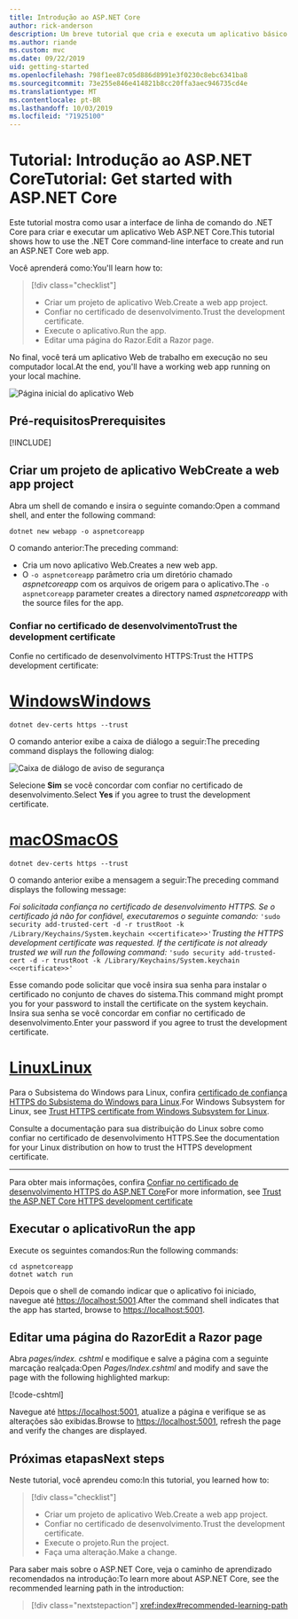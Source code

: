 ```yaml
---
title: Introdução ao ASP.NET Core
author: rick-anderson
description: Um breve tutorial que cria e executa um aplicativo básico Olá, Mundo usando o ASP.NET Core.
ms.author: riande
ms.custom: mvc
ms.date: 09/22/2019
uid: getting-started
ms.openlocfilehash: 798f1ee87c05d886d8991e3f0230c8ebc6341ba8
ms.sourcegitcommit: 73e255e846e414821b8cc20ffa3aec946735cd4e
ms.translationtype: MT
ms.contentlocale: pt-BR
ms.lasthandoff: 10/03/2019
ms.locfileid: "71925100"
---
```

# <a name="tutorial-get-started-with-aspnet-core"></a><span data-ttu-id="17efb-103">Tutorial: Introdução ao ASP.NET Core</span><span class="sxs-lookup"><span data-stu-id="17efb-103">Tutorial: Get started with ASP.NET Core</span></span>

<span data-ttu-id="17efb-104">Este tutorial mostra como usar a interface de linha de comando do .NET Core para criar e executar um aplicativo Web ASP.NET Core.</span><span class="sxs-lookup"><span data-stu-id="17efb-104">This tutorial shows how to use the .NET Core command-line interface to create and run an ASP.NET Core web app.</span></span>

<span data-ttu-id="17efb-105">Você aprenderá como:</span><span class="sxs-lookup"><span data-stu-id="17efb-105">You'll learn how to:</span></span>

> [!div class="checklist"]
> * <span data-ttu-id="17efb-106">Criar um projeto de aplicativo Web.</span><span class="sxs-lookup"><span data-stu-id="17efb-106">Create a web app project.</span></span>
> * <span data-ttu-id="17efb-107">Confiar no certificado de desenvolvimento.</span><span class="sxs-lookup"><span data-stu-id="17efb-107">Trust the development certificate.</span></span>
> * <span data-ttu-id="17efb-108">Execute o aplicativo.</span><span class="sxs-lookup"><span data-stu-id="17efb-108">Run the app.</span></span>
> * <span data-ttu-id="17efb-109">Editar uma página do Razor.</span><span class="sxs-lookup"><span data-stu-id="17efb-109">Edit a Razor page.</span></span>

<span data-ttu-id="17efb-110">No final, você terá um aplicativo Web de trabalho em execução no seu computador local.</span><span class="sxs-lookup"><span data-stu-id="17efb-110">At the end, you'll have a working web app running on your local machine.</span></span>

![Página inicial do aplicativo Web](_static/home-page.png)

## <a name="prerequisites"></a><span data-ttu-id="17efb-112">Pré-requisitos</span><span class="sxs-lookup"><span data-stu-id="17efb-112">Prerequisites</span></span>

[!INCLUDE[](~/includes/3.0-SDK.md)]

## <a name="create-a-web-app-project"></a><span data-ttu-id="17efb-113">Criar um projeto de aplicativo Web</span><span class="sxs-lookup"><span data-stu-id="17efb-113">Create a web app project</span></span>

<span data-ttu-id="17efb-114">Abra um shell de comando e insira o seguinte comando:</span><span class="sxs-lookup"><span data-stu-id="17efb-114">Open a command shell, and enter the following command:</span></span>

```dotnetcli
dotnet new webapp -o aspnetcoreapp
```

<span data-ttu-id="17efb-115">O comando anterior:</span><span class="sxs-lookup"><span data-stu-id="17efb-115">The preceding command:</span></span>

* <span data-ttu-id="17efb-116">Cria um novo aplicativo Web.</span><span class="sxs-lookup"><span data-stu-id="17efb-116">Creates a new web app.</span></span>  
* <span data-ttu-id="17efb-117">O `-o aspnetcoreapp` parâmetro cria um diretório chamado *aspnetcoreapp* com os arquivos de origem para o aplicativo.</span><span class="sxs-lookup"><span data-stu-id="17efb-117">The `-o aspnetcoreapp` parameter creates a directory named *aspnetcoreapp* with the source files for the app.</span></span>

### <a name="trust-the-development-certificate"></a><span data-ttu-id="17efb-118">Confiar no certificado de desenvolvimento</span><span class="sxs-lookup"><span data-stu-id="17efb-118">Trust the development certificate</span></span>

<span data-ttu-id="17efb-119">Confie no certificado de desenvolvimento HTTPS:</span><span class="sxs-lookup"><span data-stu-id="17efb-119">Trust the HTTPS development certificate:</span></span>

# <a name="windowstabwindows"></a>[<span data-ttu-id="17efb-120">Windows</span><span class="sxs-lookup"><span data-stu-id="17efb-120">Windows</span></span>](#tab/windows)

```dotnetcli
dotnet dev-certs https --trust
```

<span data-ttu-id="17efb-121">O comando anterior exibe a caixa de diálogo a seguir:</span><span class="sxs-lookup"><span data-stu-id="17efb-121">The preceding command displays the following dialog:</span></span>

![Caixa de diálogo de aviso de segurança](~/getting-started/_static/cert.png)

<span data-ttu-id="17efb-123">Selecione **Sim** se você concordar com confiar no certificado de desenvolvimento.</span><span class="sxs-lookup"><span data-stu-id="17efb-123">Select **Yes** if you agree to trust the development certificate.</span></span>

# <a name="macostabmacos"></a>[<span data-ttu-id="17efb-124">macOS</span><span class="sxs-lookup"><span data-stu-id="17efb-124">macOS</span></span>](#tab/macos)

```dotnetcli
dotnet dev-certs https --trust
```

<span data-ttu-id="17efb-125">O comando anterior exibe a mensagem a seguir:</span><span class="sxs-lookup"><span data-stu-id="17efb-125">The preceding command displays the following message:</span></span>

<span data-ttu-id="17efb-126">*Foi solicitada confiança no certificado de desenvolvimento HTTPS. Se o certificado já não for confiável, executaremos o seguinte comando:* `'sudo security add-trusted-cert -d -r trustRoot -k /Library/Keychains/System.keychain <<certificate>>'`</span><span class="sxs-lookup"><span data-stu-id="17efb-126">*Trusting the HTTPS development certificate was requested. If the certificate is not already trusted we will run the following command:* `'sudo security add-trusted-cert -d -r trustRoot -k /Library/Keychains/System.keychain <<certificate>>'`</span></span>

<span data-ttu-id="17efb-127">Esse comando pode solicitar que você insira sua senha para instalar o certificado no conjunto de chaves do sistema.</span><span class="sxs-lookup"><span data-stu-id="17efb-127">This command might prompt you for your password to install the certificate on the system keychain.</span></span> <span data-ttu-id="17efb-128">Insira sua senha se você concordar em confiar no certificado de desenvolvimento.</span><span class="sxs-lookup"><span data-stu-id="17efb-128">Enter your password if you agree to trust the development certificate.</span></span>

# <a name="linuxtablinux"></a>[<span data-ttu-id="17efb-129">Linux</span><span class="sxs-lookup"><span data-stu-id="17efb-129">Linux</span></span>](#tab/linux)

<span data-ttu-id="17efb-130">Para o Subsistema do Windows para Linux, confira [certificado de confiança HTTPS do Subsistema do Windows para Linux](xref:security/enforcing-ssl#wsl).</span><span class="sxs-lookup"><span data-stu-id="17efb-130">For Windows Subsystem for Linux, see [Trust HTTPS certificate from Windows Subsystem for Linux](xref:security/enforcing-ssl#wsl).</span></span>

<span data-ttu-id="17efb-131">Consulte a documentação para sua distribuição do Linux sobre como confiar no certificado de desenvolvimento HTTPS.</span><span class="sxs-lookup"><span data-stu-id="17efb-131">See the documentation for your Linux distribution on how to trust the HTTPS development certificate.</span></span>

---

<span data-ttu-id="17efb-132">Para obter mais informações, confira [Confiar no certificado de desenvolvimento HTTPS do ASP.NET Core](xref:security/enforcing-ssl#trust-the-aspnet-core-https-development-certificate-on-windows-and-macos)</span><span class="sxs-lookup"><span data-stu-id="17efb-132">For more information, see [Trust the ASP.NET Core HTTPS development certificate](xref:security/enforcing-ssl#trust-the-aspnet-core-https-development-certificate-on-windows-and-macos)</span></span>

## <a name="run-the-app"></a><span data-ttu-id="17efb-133">Executar o aplicativo</span><span class="sxs-lookup"><span data-stu-id="17efb-133">Run the app</span></span>

<span data-ttu-id="17efb-134">Execute os seguintes comandos:</span><span class="sxs-lookup"><span data-stu-id="17efb-134">Run the following commands:</span></span>

```dotnetcli
cd aspnetcoreapp
dotnet watch run
```

<span data-ttu-id="17efb-135">Depois que o shell de comando indicar que o aplicativo foi iniciado, navegue até [https://localhost:5001](https://localhost:5001).</span><span class="sxs-lookup"><span data-stu-id="17efb-135">After the command shell indicates that the app has started, browse to [https://localhost:5001](https://localhost:5001).</span></span>

## <a name="edit-a-razor-page"></a><span data-ttu-id="17efb-136">Editar uma página do Razor</span><span class="sxs-lookup"><span data-stu-id="17efb-136">Edit a Razor page</span></span>

<span data-ttu-id="17efb-137">Abra *pages/index. cshtml* e modifique e salve a página com a seguinte marcação realçada:</span><span class="sxs-lookup"><span data-stu-id="17efb-137">Open *Pages/Index.cshtml* and modify and save the page with the following highlighted markup:</span></span>

[!code-cshtml[](sample/index.cshtml?highlight=9)]

<span data-ttu-id="17efb-138">Navegue até [https://localhost:5001](https://localhost:5001), atualize a página e verifique se as alterações são exibidas.</span><span class="sxs-lookup"><span data-stu-id="17efb-138">Browse to [https://localhost:5001](https://localhost:5001), refresh the page and verify the changes are displayed.</span></span>

## <a name="next-steps"></a><span data-ttu-id="17efb-139">Próximas etapas</span><span class="sxs-lookup"><span data-stu-id="17efb-139">Next steps</span></span>

<span data-ttu-id="17efb-140">Neste tutorial, você aprendeu como:</span><span class="sxs-lookup"><span data-stu-id="17efb-140">In this tutorial, you learned how to:</span></span>

> [!div class="checklist"]
> * <span data-ttu-id="17efb-141">Criar um projeto de aplicativo Web.</span><span class="sxs-lookup"><span data-stu-id="17efb-141">Create a web app project.</span></span>
> * <span data-ttu-id="17efb-142">Confiar no certificado de desenvolvimento.</span><span class="sxs-lookup"><span data-stu-id="17efb-142">Trust the development certificate.</span></span>
> * <span data-ttu-id="17efb-143">Execute o projeto.</span><span class="sxs-lookup"><span data-stu-id="17efb-143">Run the project.</span></span>
> * <span data-ttu-id="17efb-144">Faça uma alteração.</span><span class="sxs-lookup"><span data-stu-id="17efb-144">Make a change.</span></span>

<span data-ttu-id="17efb-145">Para saber mais sobre o ASP.NET Core, veja o caminho de aprendizado recomendados na introdução:</span><span class="sxs-lookup"><span data-stu-id="17efb-145">To learn more about ASP.NET Core, see the recommended learning path in the introduction:</span></span>

> [!div class="nextstepaction"]
> <xref:index#recommended-learning-path>
